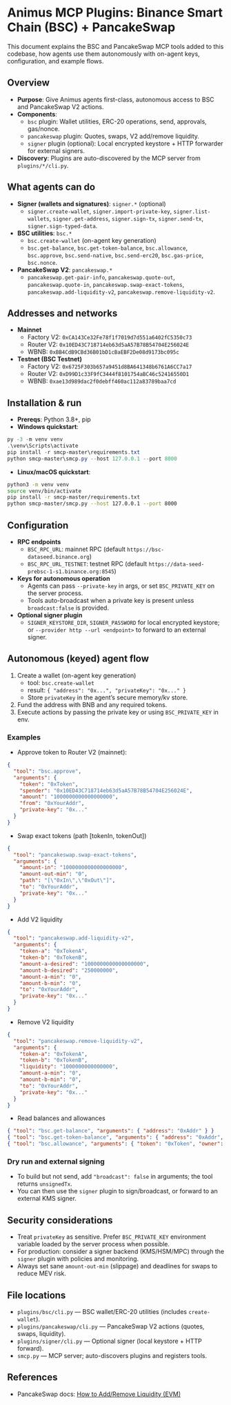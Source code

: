 # Animus MCP Plugins: Binance Smart Chain (BSC) + PancakeSwap

This document explains the BSC and PancakeSwap MCP tools added to this codebase, how agents use them autonomously with on-agent keys, configuration, and example flows.

## Overview

- **Purpose**: Give Animus agents first-class, autonomous access to BSC and PancakeSwap V2 actions.
- **Components**:
  - `bsc` plugin: Wallet utilities, ERC-20 operations, send, approvals, gas/nonce.
  - `pancakeswap` plugin: Quotes, swaps, V2 add/remove liquidity.
  - `signer` plugin (optional): Local encrypted keystore + HTTP forwarder for external signers.
- **Discovery**: Plugins are auto-discovered by the MCP server from `plugins/*/cli.py`.

## What agents can do

- **Signer (wallets and signatures)**: `signer.*` (optional)
  - `signer.create-wallet`, `signer.import-private-key`, `signer.list-wallets`, `signer.get-address`, `signer.sign-tx`, `signer.send-tx`, `signer.sign-typed-data`.
- **BSC utilities**: `bsc.*`
  - `bsc.create-wallet` (on-agent key generation)
  - `bsc.get-balance`, `bsc.get-token-balance`, `bsc.allowance`, `bsc.approve`, `bsc.send-native`, `bsc.send-erc20`, `bsc.gas-price`, `bsc.nonce`.
- **PancakeSwap V2**: `pancakeswap.*`
  - `pancakeswap.get-pair-info`, `pancakeswap.quote-out`, `pancakeswap.quote-in`, `pancakeswap.swap-exact-tokens`, `pancakeswap.add-liquidity-v2`, `pancakeswap.remove-liquidity-v2`.

## Addresses and networks

- **Mainnet**
  - Factory V2: `0xCA143Ce32Fe78f1f7019d7d551a6402fC5350c73`
  - Router V2: `0x10ED43C718714eb63d5aA57B78B54704E256024E`
  - WBNB:      `0xBB4CdB9CBd36B01bD1cBaEBF2De08d9173bc095c`
- **Testnet (BSC Testnet)**
  - Factory V2: `0x6725F303b657a9451d8BA641348b6761A6CC7a17`
  - Router V2:  `0xD99D1c33F9fC3444f8101754aBC46c52416550D1`
  - WBNB:       `0xae13d989dac2f0debff460ac112a83789baa7cd`

## Installation & run

- **Prereqs**: Python 3.8+, pip
- **Windows quickstart**:
```powershell
py -3 -m venv venv
.\venv\Scripts\activate
pip install -r smcp-master\requirements.txt
python smcp-master\smcp.py --host 127.0.0.1 --port 8000
```
- **Linux/macOS quickstart**:
```bash
python3 -m venv venv
source venv/bin/activate
pip install -r smcp-master/requirements.txt
python smcp-master/smcp.py --host 127.0.0.1 --port 8000
```

## Configuration

- **RPC endpoints**
  - `BSC_RPC_URL`: mainnet RPC (default `https://bsc-dataseed.binance.org`)
  - `BSC_RPC_URL_TESTNET`: testnet RPC (default `https://data-seed-prebsc-1-s1.binance.org:8545`)
- **Keys for autonomous operation**
  - Agents can pass `--private-key` in args, or set `BSC_PRIVATE_KEY` on the server process.
  - Tools auto-broadcast when a private key is present unless `broadcast:false` is provided.
- **Optional signer plugin**
  - `SIGNER_KEYSTORE_DIR`, `SIGNER_PASSWORD` for local encrypted keystore; or `--provider http --url <endpoint>` to forward to an external signer.

## Autonomous (keyed) agent flow

1) Create a wallet (on-agent key generation)
   - tool: `bsc.create-wallet`
   - result: `{ "address": "0x...", "privateKey": "0x..." }`
   - Store `privateKey` in the agent’s secure memory/kv store.
2) Fund the address with BNB and any required tokens.
3) Execute actions by passing the private key or using `BSC_PRIVATE_KEY` in env.

### Examples

- Approve token to Router V2 (mainnet):
```json
{
  "tool": "bsc.approve",
  "arguments": {
    "token": "0xToken",
    "spender": "0x10ED43C718714eb63d5aA57B78B54704E256024E",
    "amount": "1000000000000000000",
    "from": "0xYourAddr",
    "private-key": "0x..."
  }
}
```

- Swap exact tokens (path [tokenIn, tokenOut])
```json
{
  "tool": "pancakeswap.swap-exact-tokens",
  "arguments": {
    "amount-in": "1000000000000000000",
    "amount-out-min": "0",
    "path": "[\"0xIn\",\"0xOut\"]",
    "to": "0xYourAddr",
    "private-key": "0x..."
  }
}
```

- Add V2 liquidity
```json
{
  "tool": "pancakeswap.add-liquidity-v2",
  "arguments": {
    "token-a": "0xTokenA",
    "token-b": "0xTokenB",
    "amount-a-desired": "1000000000000000000",
    "amount-b-desired": "250000000",
    "amount-a-min": "0",
    "amount-b-min": "0",
    "to": "0xYourAddr",
    "private-key": "0x..."
  }
}
```

- Remove V2 liquidity
```json
{
  "tool": "pancakeswap.remove-liquidity-v2",
  "arguments": {
    "token-a": "0xTokenA",
    "token-b": "0xTokenB",
    "liquidity": "1000000000000000",
    "amount-a-min": "0",
    "amount-b-min": "0",
    "to": "0xYourAddr",
    "private-key": "0x..."
  }
}
```

- Read balances and allowances
```json
{ "tool": "bsc.get-balance", "arguments": { "address": "0xAddr" } }
{ "tool": "bsc.get-token-balance", "arguments": { "address": "0xAddr", "token": "0xToken" } }
{ "tool": "bsc.allowance", "arguments": { "token": "0xToken", "owner": "0xAddr", "spender": "0xSpender" } }
```

### Dry run and external signing
- To build but not send, add `"broadcast": false` in arguments; the tool returns `unsignedTx`.
- You can then use the `signer` plugin to sign/broadcast, or forward to an external KMS signer.

## Security considerations

- Treat `privateKey` as sensitive. Prefer `BSC_PRIVATE_KEY` environment variable loaded by the server process when possible.
- For production: consider a signer backend (KMS/HSM/MPC) through the `signer` plugin with policies and monitoring.
- Always set sane `amount-out-min` (slippage) and deadlines for swaps to reduce MEV risk.

## File locations

- `plugins/bsc/cli.py` — BSC wallet/ERC-20 utilities (includes `create-wallet`).
- `plugins/pancakeswap/cli.py` — PancakeSwap V2 actions (quotes, swaps, liquidity).
- `plugins/signer/cli.py` — Optional signer (local keystore + HTTP forward).
- `smcp.py` — MCP server; auto-discovers plugins and registers tools.

## References

- PancakeSwap docs: [How to Add/Remove Liquidity (EVM)](https://docs.pancakeswap.finance/earn/pancakeswap-pools/liquidity-guide)
